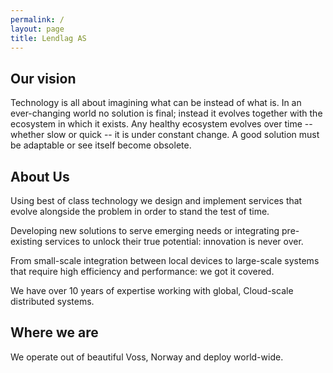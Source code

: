 ```yaml
---
permalink: /
layout: page
title: Lendlag AS
---
```


## Our vision

Technology is all about imagining what can be instead of what is. In an ever-changing world no solution is final; instead it evolves together with the ecosystem in which it exists. Any healthy ecosystem evolves over time -- whether slow or quick -- it is under constant change. A good solution must be adaptable or see itself become obsolete.

## About Us

Using best of class technology we design and implement services that evolve alongside the problem in order to stand the test of time.

Developing new solutions to serve emerging needs or integrating pre-existing services to unlock their true potential: innovation is never over.

From small-scale integration between local devices to large-scale systems that require high efficiency and performance: we got it covered.

We have over 10 years of expertise working with global, Cloud-scale distributed systems.


## Where we are

We operate out of beautiful Voss, Norway and deploy world-wide.

